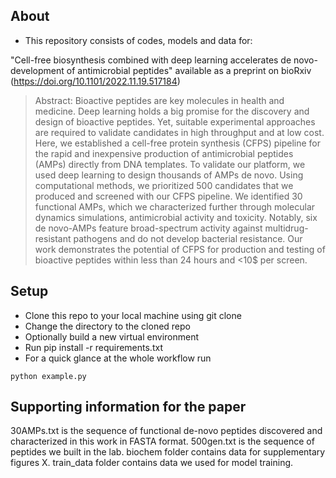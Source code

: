 
## About
* This repository consists of codes, models and data for:

"Cell-free biosynthesis combined with deep learning accelerates de novo-development of antimicrobial peptides"
available as a preprint on bioRxiv (https://doi.org/10.1101/2022.11.19.517184)

> Abstract:
Bioactive peptides are key molecules in health and medicine. Deep learning holds a big promise for the discovery and design of bioactive peptides. Yet, suitable experimental approaches are required to validate candidates in high throughput and at low cost. Here, we established a cell-free protein synthesis (CFPS) pipeline for the rapid and inexpensive production of antimicrobial peptides (AMPs) directly from DNA templates. To validate our platform, we used deep learning to design thousands of AMPs de novo. Using computational methods, we prioritized 500 candidates that we produced and screened with our CFPS pipeline. We identified 30 functional AMPs, which we characterized further through molecular dynamics simulations, antimicrobial activity and toxicity. Notably, six de novo-AMPs feature broad-spectrum activity against multidrug-resistant pathogens and do not develop bacterial resistance. Our work demonstrates the potential of CFPS for production and testing of bioactive peptides within less than 24 hours and <10$ per screen.

## Setup


- Clone this repo to your local machine using git clone
- Change the directory to the cloned repo
- Optionally build a new virtual environment
- Run pip install -r requirements.txt
- For a quick glance at the whole workflow run
 ```
 python example.py
 ```

## Supporting information for the paper

30AMPs.txt is the sequence of functional de-novo peptides discovered and characterized in this work in FASTA format.
500gen.txt is the sequence of peptides we built in the lab.
biochem folder contains data for supplementary figures X.
train_data folder contains data we used for model training. 